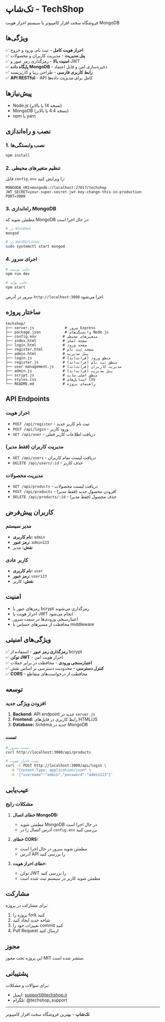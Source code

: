 # تک‌شاپ - TechShop

فروشگاه سخت افزار کامپیوتر با سیستم احراز هویت MongoDB

## ویژگی‌ها

✅ **احراز هویت کامل** - ثبت نام، ورود و خروج  
✅ **پنل مدیریت** - مدیریت کاربران و محصولات  
✅ **امنیت بالا** - رمزگذاری رمز عبور و JWT  
✅ **پایگاه داده MongoDB** - ذخیره‌سازی امن و قابل اعتماد  
✅ **رابط کاربری فارسی** - طراحی زیبا و کاربرپسند  
✅ **API RESTful** - API کامل برای مدیریت داده‌ها

## پیش‌نیازها

- Node.js (نسخه 14 یا بالاتر)
- MongoDB (نسخه 4.4 یا بالاتر)
- npm یا yarn

## نصب و راه‌اندازی

### 1. نصب وابستگی‌ها

```bash
npm install
```

### 2. تنظیم متغیرهای محیطی

فایل `config.env` را ویرایش کنید:

```env
MONGODB_URI=mongodb://localhost:27017/techshop
JWT_SECRET=your-super-secret-jwt-key-change-this-in-production
PORT=3000
```

### 3. راه‌اندازی MongoDB

مطمئن شوید که MongoDB در حال اجرا است:

```bash
# در Windows
mongod

# در macOS/Linux
sudo systemctl start mongod
```

### 4. اجرای سرور

```bash
# حالت توسعه
npm run dev

# حالت تولید
npm start
```

سرور در آدرس `http://localhost:3000` اجرا می‌شود.

## ساختار پروژه

```
techshop/
├── server.js              # سرور Express
├── package.json           # وابستگی‌های Node.js
├── config.env            # متغیرهای محیطی
├── index.html            # صفحه اصلی
├── login.html            # صفحه ورود
├── register.html         # صفحه ثبت نام
├── admin.html            # پنل مدیریت
├── login.js              # منطق ورود (فرانت‌اند)
├── register.js           # منطق ثبت نام (فرانت‌اند)
├── user-management.js    # مدیریت کاربران (فرانت‌اند)
├── admin.js              # پنل مدیریت (فرانت‌اند)
├── script.js             # منطق اصلی سایت
├── styles.css            # استایل‌های CSS
└── README.md             # راهنمای پروژه
```

## API Endpoints

### احراز هویت

- `POST /api/register` - ثبت نام کاربر جدید
- `POST /api/login` - ورود کاربر
- `GET /api/user` - دریافت اطلاعات کاربر فعلی

### مدیریت کاربران (فقط مدیر)

- `GET /api/users` - دریافت لیست تمام کاربران
- `DELETE /api/users/:id` - حذف کاربر

### مدیریت محصولات

- `GET /api/products` - دریافت لیست محصولات
- `POST /api/products` - افزودن محصول جدید (فقط مدیر)
- `DELETE /api/products/:id` - حذف محصول (فقط مدیر)

## کاربران پیش‌فرض

### مدیر سیستم

- **نام کاربری:** `admin`
- **رمز عبور:** `admin123`
- **نقش:** مدیر

### کاربر عادی

- **نام کاربری:** `user`
- **رمز عبور:** `user123`
- **نقش:** کاربر

## امنیت

- رمزهای عبور با bcrypt رمزگذاری می‌شوند
- احراز هویت با JWT انجام می‌شود
- اعتبارسنجی ورودی‌ها در سمت سرور
- محافظت از مسیرهای حساس با middleware

## ویژگی‌های امنیتی

✅ **رمزگذاری رمز عبور** - استفاده از bcrypt  
✅ **توکن JWT** - احراز هویت امن  
✅ **اعتبارسنجی ورودی** - محافظت در برابر حملات  
✅ **کنترل دسترسی** - محدودیت دسترسی بر اساس نقش  
✅ **CORS** - محافظت از درخواست‌های متقاطع

## توسعه

### افزودن ویژگی جدید

1. **Backend:** API endpoint جدید در `server.js`
2. **Frontend:** رابط کاربری در فایل‌های HTML/JS
3. **Database:** Schema جدید در MongoDB

### تست

```bash
# تست سرور
curl http://localhost:3000/api/products

# تست احراز هویت
curl -X POST http://localhost:3000/api/login \
  -H "Content-Type: application/json" \
  -d '{"username":"admin","password":"admin123"}'
```

## عیب‌یابی

### مشکلات رایج

1. **خطای اتصال MongoDB:**

   - مطمئن شوید MongoDB در حال اجرا است
   - آدرس اتصال را در `config.env` بررسی کنید

2. **خطای CORS:**

   - مطمئن شوید سرور در حال اجرا است
   - آدرس API را بررسی کنید

3. **خطای احراز هویت:**
   - توکن JWT را بررسی کنید
   - مطمئن شوید کاربر در سیستم ثبت شده است

## مشارکت

برای مشارکت در پروژه:

1. پروژه را fork کنید
2. شاخه جدید ایجاد کنید
3. تغییرات خود را commit کنید
4. Pull Request ارسال کنید

## مجوز

این پروژه تحت مجوز MIT منتشر شده است.

## پشتیبانی

برای سوالات و مشکلات:

- ایمیل: support@techshop.ir
- تلگرام: @techshop_support

---

**تک‌شاپ** - بهترین فروشگاه سخت افزار کامپیوتر
